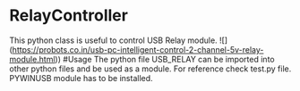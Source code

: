 # RelayController
This python class is useful to control USB Relay module.
![]
(https://probots.co.in/usb-pc-intelligent-control-2-channel-5v-relay-module.html))
#Usage
The python file USB_RELAY can be imported into other python files and be used as a module.
For reference check test.py file.
PYWINUSB  module has to be installed.
